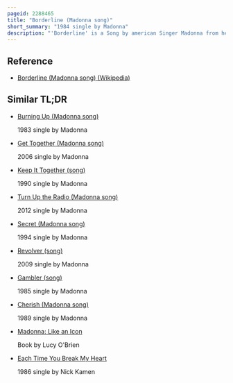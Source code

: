 ```yaml
---
pageid: 2288465
title: "Borderline (Madonna song)"
short_summary: "1984 single by Madonna"
description: "'Borderline' is a Song by american Singer Madonna from her Debut self-titled Studio Album, written and produced by Reggie Lucas. In 1982, Madonna was signed on by Sire Records for the release of two 12-inch singles; after the success of first single 'Everybody', the label approved the recording of an album, and the singer decided to work with Lucas. Borderline is a Pop Song with post-disco Elements whose Sounds are similar to the Music of the 1970s while the Lyrics find a Woman Complaining of her Lover's Chauvinism."
---
```


## Reference

- [Borderline (Madonna song) (Wikipedia)](https://en.wikipedia.org/?curid=2288465)

## Similar TL;DR

- [Burning Up (Madonna song)](/tldr/en/burning-up-madonna-song)

  1983 single by Madonna

- [Get Together (Madonna song)](/tldr/en/get-together-madonna-song)

  2006 single by Madonna

- [Keep It Together (song)](/tldr/en/keep-it-together-song)

  1990 single by Madonna

- [Turn Up the Radio (Madonna song)](/tldr/en/turn-up-the-radio-madonna-song)

  2012 single by Madonna

- [Secret (Madonna song)](/tldr/en/secret-madonna-song)

  1994 single by Madonna

- [Revolver (song)](/tldr/en/revolver-song)

  2009 single by Madonna

- [Gambler (song)](/tldr/en/gambler-song)

  1985 single by Madonna

- [Cherish (Madonna song)](/tldr/en/cherish-madonna-song)

  1989 single by Madonna

- [Madonna: Like an Icon](/tldr/en/madonna-like-an-icon)

  Book by Lucy O'Brien

- [Each Time You Break My Heart](/tldr/en/each-time-you-break-my-heart)

  1986 single by Nick Kamen
